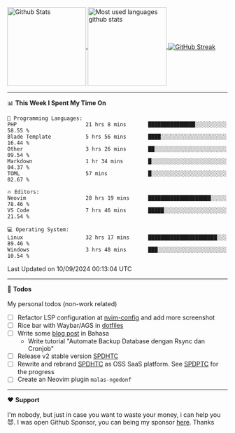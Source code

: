 <a href="https://github.com/anuraghazra/github-readme-stats">
  <img 
        height=180
        align="center" 
        src="https://github-readme-stats.vercel.app/api?username=rizkyilhampra&rank_icon=github&show_icons=true&theme=catppuccin_mocha&hide_border=true&include_all_commits=true&count_private=true&card_width=270" 
        alt="Github Stats" 
    />
</a>
<a href="https://github.com/anuraghazra/github-readme-stats">
  <img 
        height=180
        align="center" 
        src="https://github-readme-stats.vercel.app/api/top-langs/?username=rizkyilhampra&layout=compact&theme=catppuccin_mocha&hide_border=true&langs_count=8" 
        alt="Most used languages github stats" 
    />
</a>
<a href="https://git.io/streak-stats"><img src="https://streak-stats.demolab.com?user=rizkyilhampra&theme=catppuccin-mocha&hide_border=true" align="center" alt="GitHub Streak" /></a>

---

<!--START_SECTION:waka-->
📊 **This Week I Spent My Time On** 

```text
💬 Programming Languages: 
PHP                      21 hrs 8 mins       ███████████████░░░░░░░░░░   58.55 % 
Blade Template           5 hrs 56 mins       ████░░░░░░░░░░░░░░░░░░░░░   16.44 % 
Other                    3 hrs 26 mins       ██░░░░░░░░░░░░░░░░░░░░░░░   09.54 % 
Markdown                 1 hr 34 mins        █░░░░░░░░░░░░░░░░░░░░░░░░   04.37 % 
TOML                     57 mins             █░░░░░░░░░░░░░░░░░░░░░░░░   02.67 % 

🔥 Editors: 
Neovim                   28 hrs 19 mins      ████████████████████░░░░░   78.46 % 
VS Code                  7 hrs 46 mins       █████░░░░░░░░░░░░░░░░░░░░   21.54 % 

💻 Operating System: 
Linux                    32 hrs 17 mins      ██████████████████████░░░   89.46 % 
Windows                  3 hrs 48 mins       ███░░░░░░░░░░░░░░░░░░░░░░   10.54 % 
```


 Last Updated on 10/09/2024 00:13:04 UTC
<!--END_SECTION:waka-->

---

📒 **Todos**
<br>
<br>
My personal todos (non-work related)
- [ ] Refactor LSP configuration at [nvim-config](https://github.com/rizkyilhampra/nvim-config) and add more screenshot
- [ ] Rice bar with Waybar/AGS in [dotfiles](https://github.com/rizkyilhampra/dotfilesv2)
- [ ] Write some [blog post](https://github.com/rizkyilhampra/rizkyilhampra.github.io) in Bahasa
  - Write tutorial "Automate Backup Database dengan Rsync dan Cronjob"
- [ ] Release v2 stable version [SPDHTC](https://github.com/rizkyilhampra/spdhtc)
- [ ] Rewrite and rebrand [SPDHTC](https://github.com/rizkyilhampra/spdhtc) as OSS SaaS platform. See [SPDPTC](https://github.com/SPDPTC/SPDPTC) for the progress
- [ ] Create an Neovim plugin `malas-ngodonf`

---

♥️  **Support**
<br>
<br>
I'm nobody, but just in case you want to waste your money, i can help you 😈. I was open Github Sponsor, you can being my sponsor [here](https://github.com/sponsors/rizkyilhampra). Thanks
